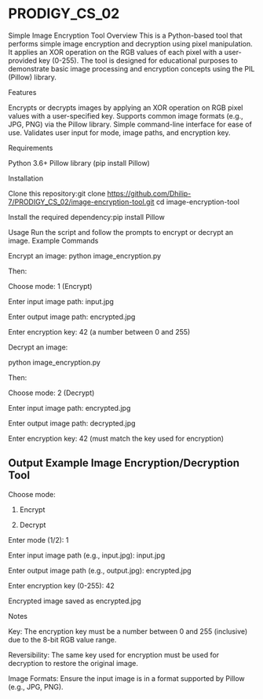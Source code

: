 # PRODIGY_CS_02

Simple Image Encryption Tool
Overview
This is a Python-based tool that performs simple image encryption and decryption using pixel manipulation. It applies an XOR operation on the RGB values of each pixel with a user-provided key (0-255). The tool is designed for educational purposes to demonstrate basic image processing and encryption concepts using the PIL (Pillow) library.

Features

Encrypts or decrypts images by applying an XOR operation on RGB pixel values with a user-specified key.
Supports common image formats (e.g., JPG, PNG) via the Pillow library.
Simple command-line interface for ease of use.
Validates user input for mode, image paths, and encryption key.

Requirements

Python 3.6+
Pillow library (pip install Pillow)

Installation

Clone this repository:git clone https://github.com/Dhilip-7/PRODIGY_CS_02/image-encryption-tool.git
cd image-encryption-tool


Install the required dependency:pip install Pillow



Usage
Run the script and follow the prompts to encrypt or decrypt an image.
Example Commands

Encrypt an image:
python image_encryption.py

Then:

Choose mode: 1 (Encrypt)

Enter input image path: input.jpg

Enter output image path: encrypted.jpg

Enter encryption key: 42 (a number between 0 and 255)



Decrypt an image:

python image_encryption.py

Then:

Choose mode: 2 (Decrypt)

Enter input image path: encrypted.jpg

Enter output image path: decrypted.jpg

Enter encryption key: 42 (must match the key used for encryption)



Output Example
Image Encryption/Decryption Tool
--------------------------------
Choose mode:

1. Encrypt
   
2. Decrypt
   
Enter mode (1/2): 1

Enter input image path (e.g., input.jpg): input.jpg

Enter output image path (e.g., output.jpg): encrypted.jpg

Enter encryption key (0-255): 42

Encrypted image saved as encrypted.jpg


Notes

Key: The encryption key must be a number between 0 and 255 (inclusive) due to the 8-bit RGB value range.

Reversibility: The same key used for encryption must be used for decryption to restore the original image.

Image Formats: Ensure the input image is in a format supported by Pillow (e.g., JPG, PNG).
